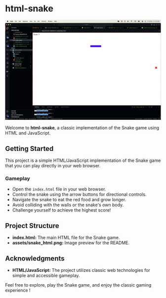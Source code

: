 # html-snake

![HTML Snake](assets/snake_html.png)

Welcome to **html-snake**, a classic implementation of the Snake game using HTML and JavaScript.

## Getting Started

This project is a simple HTML/JavaScript implementation of the Snake game that you can play directly in your web browser.

### Gameplay

- Open the `index.html` file in your web browser.
- Control the snake using the arrow buttons for directional controls.
- Navigate the snake to eat the red food and grow longer.
- Avoid colliding with the walls or the snake's own body.
- Challenge yourself to achieve the highest score!

## Project Structure

- **index.html:** The main HTML file for the Snake game.
- **assets/snake_html.png:** Image preview for the README.

## Acknowledgments

- **HTML/JavaScript:** The project utilizes classic web technologies for simple and accessible gameplay.

Feel free to explore, play the Snake game, and enjoy the classic gaming experience !
